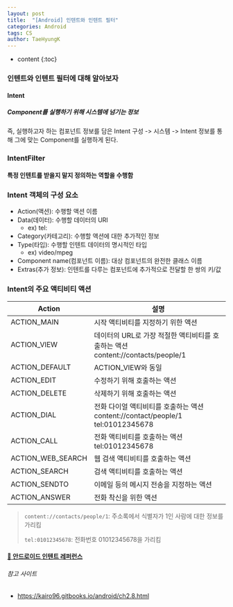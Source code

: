 ```yaml
---
layout: post
title:  "[Android] 인텐트와 인텐트 필터"
categories: Android
tags: CS
author: TaeHyungK
---
```


* content
{:toc}

### 인텐트와 인텐트 필터에 대해 알아보자

#### Intent

##### Component를 실행하기 위해 시스템에 넘기는 정보

즉, 실행하고자 하는 컴포넌트 정보를 담은 Intent 구성 -> 시스템 -> Intent 정보를 통해 그에 맞는 Component를 실행하게 된다.

### IntentFilter

#### 특정 인텐트를 받을지 말지 정의하는 역할을 수행함







### Intent 객체의 구성 요소
- Action(액션): 수행할 액션 이름
- Data(데이터): 수행할 데이터의 URI
  - ex) tel:
- Category(카테고리): 수행할 액션에 대한 추가적인 정보
- Type(타입): 수행할 인텐트 데이터의 명시적인 타입
  - ex) video/mpeg
- Component name(컴포넌트 이름): 대상 컴포넌트의 완전한 클래스 이름
- Extras(추가 정보): 인텐트를 다루는 컴포넌트에 추가적으로 전달할 한 쌍의 키/값

### Intent의 주요 액티비티 액션

|Action|설명|
|-----|---------|
|ACTION_MAIN|시작 액티비티를 지정하기 위한 액션|
|ACTION_VIEW|데이터의 URL로 가장 적절한 액티비티를 호출하는 액션<br>content://contacts/people/1|
|ACTION_DEFAULT|ACTION_VIEW와 동일|
|ACTION_EDIT|수정하기 위해 호출하는 액션|
|ACTION_DELETE|삭제하기 위해 호출하는 액션|
|ACTION_DIAL|전화 다이얼 액티비티를 호출하는 액션<br>content://contact/people/1<br>tel:01012345678|
|ACTION_CALL|전화 액티비티를 호출하는 액션<br>tel:01012345678|
|ACTION_WEB_SEARCH|웹 검색 액티비티를 호출하는 액션|
|ACTION_SEARCH|검색 액티비티를 호출하는 액션|
|ACTION_SENDTO|이메일 등의 메시지 전송을 지정하는 액션|
|ACTION_ANSWER|전화 착신을 위한 액션|

> `content://contacts/people/1`: 주소록에서 식별자가 1인 사람에 대한 정보를 가리킴
>
> `tel:01012345678`: 전화번호 01012345678을 가리킴

#### [📃 안드로이드 인텐트 레퍼런스](http://developer.android.com/reference/android/content/Intent.html)


###### 참고 사이트
- https://kairo96.gitbooks.io/android/ch2.8.html